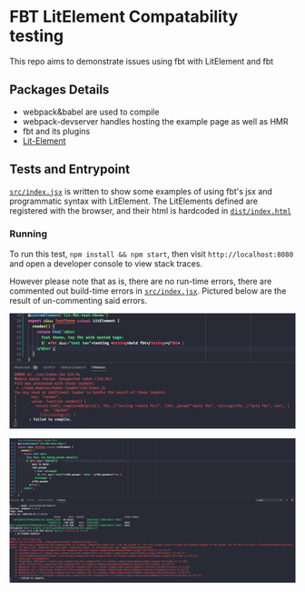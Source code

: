 # FBT LitElement Compatability testing

This repo aims to demonstrate issues using fbt with LitElement and fbt

## Packages Details
* webpack&babel are used to compile
* webpack-devserver handles hosting the example page as well as HMR
* fbt and its plugins
* [Lit-Element](https://lit-element.polymer-project.org/)

## Tests and Entrypoint
[`src/index.jsx`](/src/index.jsx) is written to show some examples of using fbt's jsx and programmatic syntax with LitElement. The LitElements defined are registered with the browser, and their html is hardcoded in [`dist/index.html`](/dist/index.html)

### Running
To run this test,
`npm install && npm start`, then visit `http://localhost:8080` and open a developer console to view stack traces.

However please note that as is, there are no run-time errors, there are commented out build-time errors in [`src/index.jsx`](/src/index.jsx). Pictured below are the result of un-commenting said errors.

![LitFBTAutoParametrization error](/test-lit-auto-params.png?raw=true "Test AutoParametrization in Lit")

![LitFBTManual](/test-manually-making-fbt-params.png?raw=true "Test manual params in Lit")